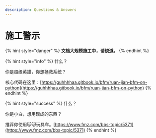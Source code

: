 ```yaml
---
description: Questions & Answers
---
```


# 施工警示

{% hint style="danger" %}
**文档大规模施工中，请绕道。**
{% endhint %}

{% hint style="info" %}
什么？

你是超级英雄，你想拯救系统？  
  
核心代码在这里：[https://guhhhhaa.gitbook.io/bfm/ruan-jian-bfm-on-python](https://guhhhhaa.gitbook.io/bfm/ruan-jian-bfm-on-python)
{% endhint %}

{% hint style="success" %}
什么？  
  
你是小白，想用现成的东西？  
  
推荐你使用🐱🐱玩具车。[https://www.fmz.com/bbs-topic/5371](https://www.fmz.com/bbs-topic/5371)
{% endhint %}

